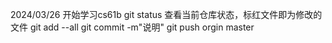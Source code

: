 2024/03/26 开始学习cs61b
git status 查看当前仓库状态，标红文件即为修改的文件
git add --all
git commit -m"说明"
git push orgin master
